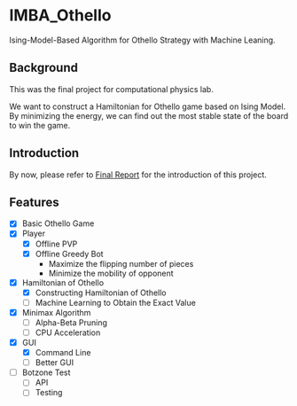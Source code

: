 # IMBA_Othello

Ising-Model-Based Algorithm for Othello Strategy with Machine Leaning.

## Background

This was the final project for computational physics lab.

We want to construct a Hamiltonian for Othello game based on Ising Model. By minimizing the energy, we can find out the most stable state of the board to win the game.

## Introduction

By now, please refer to [Final Report](https://www.jim137.eu.org/files/IMBA_Othello.pdf) for the introduction of this project.

## Features

- [X] Basic Othello Game
- [X] Player
  - [X] Offline PVP
  - [X] Offline Greedy Bot
    - Maximize the flipping number of pieces
    - Minimize the mobility of opponent
- [X] Hamiltonian of Othello
  - [X] Constructing Hamiltonian of Othello
  - [ ] Machine Learning to Obtain the Exact Value
- [X] Minimax Algorithm
  - [ ] Alpha-Beta Pruning
  - [ ] CPU Acceleration
- [X] GUI
  - [X] Command Line
  - [ ] Better GUI
- [ ] Botzone Test
  - [ ] API
  - [ ] Testing
